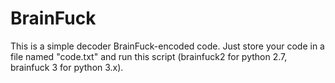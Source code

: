 # BrainFuck
This is a simple decoder BrainFuck-encoded code.
Just store your code in a file named "code.txt" and run this script (brainfuck2 for python 2.7, brainfuck 3 for python 3.x).
